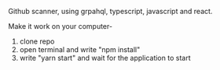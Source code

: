 Github scanner, using grpahql, typescript, javascript and react.

Make it work on your computer-

1. clone repo
2. open terminal and write "npm install"
3. write "yarn start" and wait for the application to start
